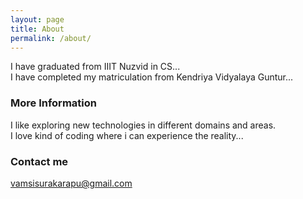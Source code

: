 ```yaml
---
layout: page
title: About
permalink: /about/
---
```

I have graduated from IIIT Nuzvid in CS...<br>
I have completed my matriculation from Kendriya Vidyalaya Guntur...<br>


### More Information
I like exploring new technologies in different domains and areas.<br>
I love kind of coding where i can experience the reality...

### Contact me

[vamsisurakarapu@gmail.com](mailto:vamsisurakarapu@gmail.com)
